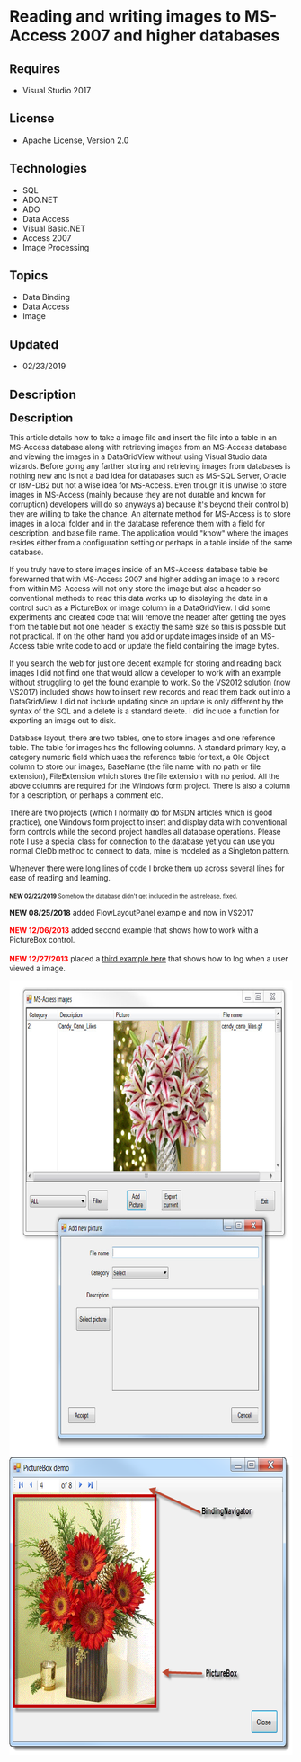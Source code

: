 # Reading and writing images to MS-Access 2007 and higher databases
## Requires
- Visual Studio 2017
## License
- Apache License, Version 2.0
## Technologies
- SQL
- ADO.NET
- ADO
- Data Access
- Visual Basic.NET
- Access 2007
- Image Processing
## Topics
- Data Binding
- Data Access
- Image
## Updated
- 02/23/2019
## Description

<p><span style="font-size:20px; font-weight:bold">Description</span></p>
<p><span style="font-size:small">This article details how to take a image file and insert the file into a table in an MS-Access database along with retrieving images from an MS-Access database and viewing the images in a DataGridView without using Visual Studio
 data wizards. Before going any farther storing and retrieving images from databases is nothing new and is not a bad idea for databases such as MS-SQL Server, Oracle or IBM-DB2 but not a wise idea for MS-Access. Even though it is unwise to store images in MS-Access
 (mainly because they are not durable and known for corruption) developers will do so anyways a) because it's beyond their control b) they are willing to take the chance. An alternate method for MS-Access is to store images in a local folder and in the database
 reference them with a field for description, and base file name. The application would &quot;know&quot; where the images resides either from a configuration setting or perhaps in a table inside of the same database.</span></p>
<p><span style="font-size:small">If you truly have to store images inside of an MS-Access database table be forewarned that with MS-Access 2007 and higher adding an image to a record from within MS-Access will not only store the image but also a header so conventional
 methods to read this data works up to displaying the data in a control such as a PictureBox or image column in a DataGridView. I did some experiments and created code that will remove the header after getting the byes from the table but not one header is exactly
 the same size so this is possible but not practical. If on the other hand you add or update images inside of an MS-Access table write code to add or update the field containing the image bytes.</span></p>
<p><span style="font-size:small">If you search the web for just one decent example for storing and reading back images I did not find one that would allow a developer to work with an example without struggling to get the found example to work. So the VS2012
 solution (now VS2017) included shows how to insert new records and read them back out into a DataGridView. I did not include updating since an update is only different by the syntax of the SQL and a delete is a standard delete. I did include a function for
 exporting an image out to disk.</span></p>
<p><span style="font-size:small">Database layout, there are two tables, one to store images and one reference table. The table for images has the following columns. A standard primary key, a category numeric field which uses the reference table for text, a
 Ole Object column to store our images, BaseName (the file name with no path or file extension), FileExtension which stores the file extension with no period. All the above columns are required for the Windows form project. There is also a column for a description,
 or perhaps a comment etc.</span></p>
<p><span style="font-size:small">There are two projects (which I normally do for MSDN articles which is good practice), one Windows form project to insert and display data with conventional form controls while the second project handles all database operations.
 Please note I use a special class for connection to the database yet you can use you normal OleDb method to connect to data, mine is modeled as a Singleton pattern.</span></p>
<p><span style="font-size:small">Whenever there were long lines of code I broke them up across several lines for ease of reading and learning.</span></p>
<p><span style="font-size:x-small"><strong>NEW 02/22/2019</strong> Somehow the database didn't get included in the last release, fixed.</span></p>
<p><span style="font-size:small"><strong><span>NEW 08/25/2018</span></strong><span>&nbsp;added FlowLayoutPanel example and now in VS2017</span><br>
</span></p>
<p><span style="font-size:small"><strong><span style="color:#ff0000">NEW 12/06/2013</span></strong> added second example that shows how to work with a PictureBox control.<br>
<br>
<strong><span style="color:#ff0000">NEW 12/27/2013</span></strong> placed a <a title="VS2012 project on SkyDrive" href="https://skydrive.live.com/?cid=a3d5a9a9a28080d1&id=A3D5A9A9A28080D1%21469&ithint=file,.zip&authkey=!AO7w1WcRaePl2fo">
third example here</a> that shows how to log when a user viewed a image.</span></p>
<p><span style="font-size:small"><img id="94321" src="94321-screenshot1.jpg" alt="" width="689" height="846"><img id="104181" src="104181-pb.png" alt="" width="689" height="530"></span></p>
